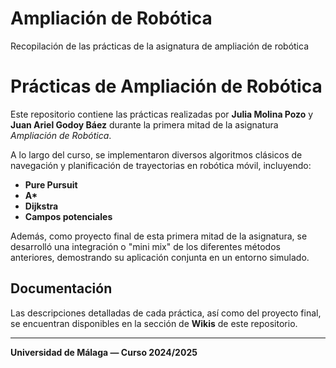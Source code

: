 # Ampliación de Robótica
Recopilación de las prácticas de la asignatura de ampliación de robótica

# Prácticas de Ampliación de Robótica

Este repositorio contiene las prácticas realizadas por **Julia Molina Pozo** y **Juan Ariel Godoy Báez** durante la primera mitad de la asignatura *Ampliación de Robótica*.

A lo largo del curso, se implementaron diversos algoritmos clásicos de navegación y planificación de trayectorias en robótica móvil, incluyendo:

- **Pure Pursuit**  
- **A\***  
- **Dijkstra**  
- **Campos potenciales**  

Además, como proyecto final de esta primera mitad de la asignatura, se desarrolló una integración o "mini mix" de los diferentes métodos anteriores, demostrando su aplicación conjunta en un entorno simulado.

## Documentación

Las descripciones detalladas de cada práctica, así como del proyecto final, se encuentran disponibles en la sección de **Wikis** de este repositorio.

---

**Universidad de Málaga — Curso 2024/2025**
